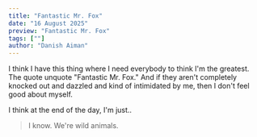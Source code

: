 ```yaml
---
title: "Fantastic Mr. Fox"
date: "16 August 2025"
preview: "Fantastic Mr. Fox"
tags: [""]
author: "Danish Aiman"
---
```

I think I have this thing where I need everybody to think I'm the greatest. The quote unquote "Fantastic Mr. Fox."
And if they aren't completely knocked out and dazzled and kind of intimidated by me, then I don't feel good about myself.

I think at the end of the day, I'm just..


>I know. We're wild animals.



